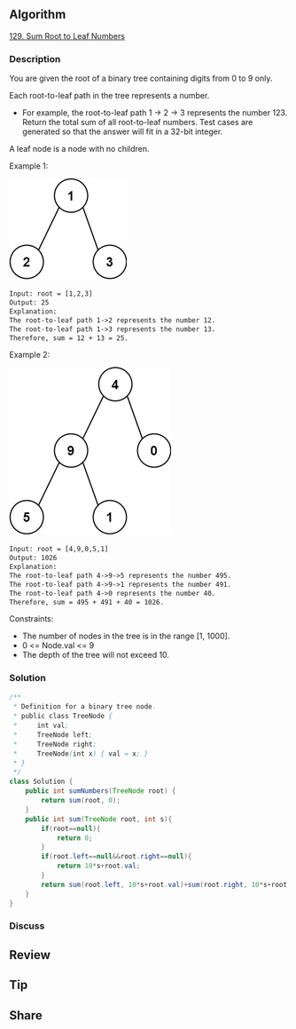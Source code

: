 ## Algorithm

[129. Sum Root to Leaf Numbers](https://leetcode.com/problems/sum-root-to-leaf-numbers/)

### Description

You are given the root of a binary tree containing digits from 0 to 9 only.

Each root-to-leaf path in the tree represents a number.

- For example, the root-to-leaf path 1 -> 2 -> 3 represents the number 123.
Return the total sum of all root-to-leaf numbers. Test cases are generated so that the answer will fit in a 32-bit integer.

A leaf node is a node with no children.


Example 1:

![](assets/20210629-d5c6cc7d.png)

```
Input: root = [1,2,3]
Output: 25
Explanation:
The root-to-leaf path 1->2 represents the number 12.
The root-to-leaf path 1->3 represents the number 13.
Therefore, sum = 12 + 13 = 25.
```

Example 2:

![](assets/20210629-3202a967.png)

```
Input: root = [4,9,0,5,1]
Output: 1026
Explanation:
The root-to-leaf path 4->9->5 represents the number 495.
The root-to-leaf path 4->9->1 represents the number 491.
The root-to-leaf path 4->0 represents the number 40.
Therefore, sum = 495 + 491 + 40 = 1026.
```

Constraints:

- The number of nodes in the tree is in the range [1, 1000].
- 0 <= Node.val <= 9
- The depth of the tree will not exceed 10.


### Solution

```java
/**
 * Definition for a binary tree node.
 * public class TreeNode {
 *     int val;
 *     TreeNode left;
 *     TreeNode right;
 *     TreeNode(int x) { val = x; }
 * }
 */
class Solution {
    public int sumNumbers(TreeNode root) {
        return sum(root, 0);
    }
    public int sum(TreeNode root, int s){
        if(root==null){
            return 0;
        }
        if(root.left==null&&root.right==null){
            return 10*s+root.val;
        }
        return sum(root.left, 10*s+root.val)+sum(root.right, 10*s+root.val);
    }
}
```

### Discuss

## Review


## Tip


## Share
